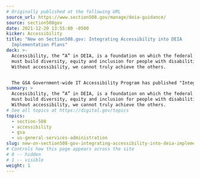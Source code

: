 ```yaml
---
# Originally published at the following URL
source_url: https://www.section508.gov/manage/deia-guidance/
source: section508gov
date: 2021-12-20 13:55:00 -0500
kicker: Accessibility
title: "New on Section508.gov: Integrating Accessibility into DEIA
  Implementation Plans"
deck: >-
  Accessibility, the “A” in DEIA, is a foundation on which the federal workforce
  must build diversity, equity and inclusion for people with disabilities.
  Without accessibility, we cannot truly achieve the others.


  The GSA Government-wide IT Accessibility Program has published "Integrating Accessibility into Agency Diversity, Equity, Inclusion and Accessibility (DEIA) Implementation Plans," a guide designed to support the Accessibility roadmap outlined in the Government-wide Strategic Plan to Advance Diversity, Equity, Inclusion, and Accessibility in the Federal Workforce.  The guidance contained in this article is a preliminary step before offering broader updates to guidance and best practices materials to meet this objective. 
summary: >
  Accessibility, the “A” in DEIA, is a foundation on which the federal workforce
  must build diversity, equity and inclusion for people with disabilities.
  Without accessibility, we cannot truly achieve the others.
# See all topics at https://digital.gov/topics
topics:
  - section-508
  - accessibility
  - gsa
  - us-general-services-administration
slug: new-on-section508-gov-integrating-accessibility-into-deia-implementation-plans
# Controls how this page appears across the site
# 0 -- hidden
# 1 -- visible
weight: 1
---
```

